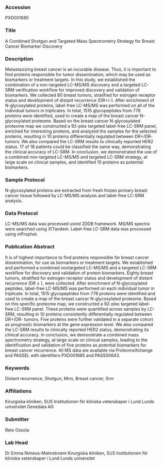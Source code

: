 ### Accession
PXD001685

### Title
A Combined Shotgun and Targeted Mass Spectrometry Strategy for Breast Cancer Biomarker Discovery

### Description
Metastasizing breast cancer is an incurable disease. Thus, it is important to find proteins responsible for tumor dissemination, which may be used as biomarkers or treatment targets. In this study, we established the combination of a non-targeted LC-MS/MS discovery and a targeted LC-SRM verification workflow for improved discovery and validation of biomarkers. We collected 80 breast tumors, stratified for estrogen receptor status and development of distant recurrence (DR+/-). After enrichment of N-glycosylated proteins, label-free LC-MS/MS was performed on all of the individual tumors in triplicates. In total, 1515 glycopeptides from 778 proteins were identified, used to create a map of the breast cancer N-glycosylated proteome. Based on the breast cancer N-glycosylated proteome map we constructed a 92-plex targeted label-free LC-SRM panel, enriched for interesting proteins, and analyzed the samples for the selected proteins, resulting in 10 proteins differentially regulated between DR+/DR- tumors. We also compared the LC-SRM results to clinically reported HER2 status. 17 of 18 patients could be classified the same way, demonstrating the clinical accuracy of LC-SRM. In conclusion, we demonstrated the use of a combined non-targeted LC-MS/MS and targeted LC-SRM strategy, at large scale on clinical samples, and identified 10 proteins as potential biomarkers.

### Sample Protocol
N-glycosylated proteins are extracted from fresh frozen primary breast cancer tissue followed by LC-MS/MS analysis and label-free LC-SRM analysis.

### Data Protocol
LC-MS/MS data was processed usind 2DDB framework. MS/MS spectra were searched using X!Tandem. Label-free LC-SRM data was processed using mProphet.

### Publication Abstract
It is of highest importance to find proteins responsible for breast cancer dissemination, for use as biomarkers or treatment targets. We established and performed a combined nontargeted LC-MS/MS and a targeted LC-SRM workflow for discovery and validation of protein biomarkers. Eighty breast tumors, stratified for estrogen receptor status and development of distant recurrence (DR &#xb1; ), were collected. After enrichment of N-glycosylated peptides, label-free LC-MS/MS was performed on each individual tumor in triplicate. In total, 1515 glycopeptides from 778 proteins were identified and used to create a map of the breast cancer N-glycosylated proteome. Based on this specific proteome map, we constructed a 92-plex targeted label-free LC-SRM panel. These proteins were quantified across samples by LC-SRM, resulting in 10 proteins consistently differentially regulated between DR+/DR- tumors. Five proteins were further validated in a separate cohort as prognostic biomarkers at the gene expression level. We also compared the LC-SRM results to clinically reported HER2 status, demonstrating its clinical accuracy. In conclusion, we demonstrate a combined mass spectrometry strategy, at large scale on clinical samples, leading to the identification and validation of five proteins as potential biomarkers for breast cancer recurrence. All MS data are available via ProteomeXchange and PASSEL with identifiers PXD001685 and PASS00643.

### Keywords
Distant recurrence, Shotgun, Mrm, Breast cancer, Srm

### Affiliations
Kirurgiska kliniken, SUS Institutionen för kliniska vetenskaper i Lund Lunds universitet
Genedata AG

### Submitter
Reto Ossola

### Lab Head
Dr Emma Nimeus-Malmstroem
Kirurgiska kliniken, SUS Institutionen för kliniska vetenskaper i Lund Lunds universitet


